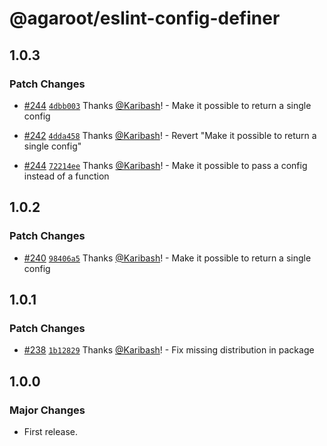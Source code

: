 # @agaroot/eslint-config-definer

## 1.0.3

### Patch Changes

- [#244](https://github.com/agaroot-technologies/eslint-config/pull/244) [`4dbb003`](https://github.com/agaroot-technologies/eslint-config/commit/4dbb0036c681fcc04148e472f766066749057777) Thanks [@Karibash](https://github.com/Karibash)! - Make it possible to return a single config

- [#242](https://github.com/agaroot-technologies/eslint-config/pull/242) [`4dda458`](https://github.com/agaroot-technologies/eslint-config/commit/4dda458c10298d2422b6e1cade36b00967360783) Thanks [@Karibash](https://github.com/Karibash)! - Revert "Make it possible to return a single config"

- [#244](https://github.com/agaroot-technologies/eslint-config/pull/244) [`72214ee`](https://github.com/agaroot-technologies/eslint-config/commit/72214eeb41a7c0c8a1c6448c9f5467af6a6d0aab) Thanks [@Karibash](https://github.com/Karibash)! - Make it possible to pass a config instead of a function

## 1.0.2

### Patch Changes

- [#240](https://github.com/agaroot-technologies/eslint-config/pull/240) [`98406a5`](https://github.com/agaroot-technologies/eslint-config/commit/98406a55519afabe55e0a2f2fc5a52c771bd3f4f) Thanks [@Karibash](https://github.com/Karibash)! - Make it possible to return a single config

## 1.0.1

### Patch Changes

- [#238](https://github.com/agaroot-technologies/eslint-config/pull/238) [`1b12829`](https://github.com/agaroot-technologies/eslint-config/commit/1b128293ead4aa6dc0d08d7462cf3350590fa5b9) Thanks [@Karibash](https://github.com/Karibash)! - Fix missing distribution in package

## 1.0.0

### Major Changes

- First release.
